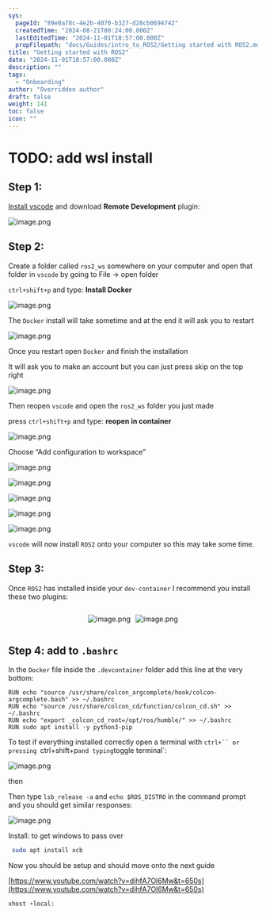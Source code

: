 ```yaml
---
sys:
  pageId: "89e0a78c-4e2b-4070-b327-d28cb0694742"
  createdTime: "2024-08-21T00:24:00.000Z"
  lastEditedTime: "2024-11-01T18:57:00.000Z"
  propFilepath: "docs/Guides/intro_to_ROS2/Getting started with ROS2.md"
title: "Getting started with ROS2"
date: "2024-11-01T18:57:00.000Z"
description: ""
tags:
  - "Onboarding"
author: "Overridden author"
draft: false
weight: 141
toc: false
icon: ""
---
```


# TODO: add wsl install

## Step 1:

[Install vscode](https://code.visualstudio.com/download) and download **Remote Development** plugin:

![image.png](https://prod-files-secure.s3.us-west-2.amazonaws.com/d518164a-d88e-44d1-a4ee-3adb3bd8bce0/efb52993-1881-4a40-b95e-6f020334f022/image.png?X-Amz-Algorithm=AWS4-HMAC-SHA256&X-Amz-Content-Sha256=UNSIGNED-PAYLOAD&X-Amz-Credential=ASIAZI2LB466UTD7WJIU%2F20250416%2Fus-west-2%2Fs3%2Faws4_request&X-Amz-Date=20250416T200940Z&X-Amz-Expires=3600&X-Amz-Security-Token=IQoJb3JpZ2luX2VjEMT%2F%2F%2F%2F%2F%2F%2F%2F%2F%2FwEaCXVzLXdlc3QtMiJHMEUCIBBk068qJ3CotjwxN%2FwKs8mLtrgEE%2Bc%2FWIfDSmMNdjGnAiEA9vx%2Bug5n%2FS5ySoEk4xaYtImYOb0iwrM%2B2vK2TTMeQoAq%2FwMITRAAGgw2Mzc0MjMxODM4MDUiDAs452UIYOlG8TmufircA1OfzlG0ZN9cHffxSDtAXsVja%2BVNmpv8v%2FKmxHDdj4z%2Bnh72I86wYqGaXoGX3SIkla8RUZ%2FiJz2C1BpuNhVs31xNYfnxNT2TLXs7iNNduZhgqsEUxAyaFeInXeLFbrJq%2Bw40TWCYL7hgZXnWfgmGnsKQ6AMR0HY8vaKiX3TgMrKBUmFSIOBeu0K9ILwi3jcWN9mKrRiHTvzkaTNmOG%2FFiNM21GgxgHmEa%2B4iJ8onL1jOi1JBQn2e5WdL%2Bdy8oGPcFMjOkAvnSttL9r70a1H1l1hucqM7qV1jFnF9syUSL9TdLZOHxbYW9G%2FauQSlfdalBnfC9udFQNSuu8l3IvwLTGPJ10O%2BYVPdLzniXiL%2FMqZmZYEgAyiZp3tkzgsUaGH5dGsOmByWJtdqLcCake%2BZM8XpIXI%2FgKmq1Iq9sEC3MWjNcTGfEl9elq9JWRwyDet6WlsfJf4%2FNz313LbHeKkyJABboWJeEeYFf2N%2B9yuIVmoES8zuZrPI79phUOddvQQOz4qB5bxdA%2FIQiZJUkiwq1Uq%2FtHkhBOI%2FJAgC2yf9jmTfalWOzxYVQkvt5eog3CbUm8xrw8K3X048qVMVHHKd4IyI%2B5qUoMdPSubytkdRTY35MoDz1nE9cY3I%2FNpOMLSTgMAGOqUB3nwIg4bq99dbgmKI6sapTZMWkNnwvlazdcfhzz7NPj17FtjjPd%2FxFFAfSf3k1m78KxyMwHLoDfo9kR%2BOPcc67YAlrf3i2O19JWL4U9WbAcHCxB8WtRTIQrWpse4PoVW5qzcocLpHCgWP7tyR5p1epAYd17RtrIjACV%2B2YWfp8umKgbDK5176wYdLWTaFH3pwPJiF%2FQ9FHkYks4bafoCY1Lpx12Du&X-Amz-Signature=0fa9d87006faf9e29d1e90a976175795f362fc7b0c56da06ffef80a63beafc47&X-Amz-SignedHeaders=host&x-id=GetObject)

## Step 2:

Create a folder called `ros2_ws` somewhere on your computer and open that folder in `vscode` by going to File → open folder 

`ctrl+shift+p` and type: **Install Docker**

![image.png](https://prod-files-secure.s3.us-west-2.amazonaws.com/d518164a-d88e-44d1-a4ee-3adb3bd8bce0/2269dc0e-1cd5-47ff-bceb-c04ad9b2eab0/image.png?X-Amz-Algorithm=AWS4-HMAC-SHA256&X-Amz-Content-Sha256=UNSIGNED-PAYLOAD&X-Amz-Credential=ASIAZI2LB466UTD7WJIU%2F20250416%2Fus-west-2%2Fs3%2Faws4_request&X-Amz-Date=20250416T200940Z&X-Amz-Expires=3600&X-Amz-Security-Token=IQoJb3JpZ2luX2VjEMT%2F%2F%2F%2F%2F%2F%2F%2F%2F%2FwEaCXVzLXdlc3QtMiJHMEUCIBBk068qJ3CotjwxN%2FwKs8mLtrgEE%2Bc%2FWIfDSmMNdjGnAiEA9vx%2Bug5n%2FS5ySoEk4xaYtImYOb0iwrM%2B2vK2TTMeQoAq%2FwMITRAAGgw2Mzc0MjMxODM4MDUiDAs452UIYOlG8TmufircA1OfzlG0ZN9cHffxSDtAXsVja%2BVNmpv8v%2FKmxHDdj4z%2Bnh72I86wYqGaXoGX3SIkla8RUZ%2FiJz2C1BpuNhVs31xNYfnxNT2TLXs7iNNduZhgqsEUxAyaFeInXeLFbrJq%2Bw40TWCYL7hgZXnWfgmGnsKQ6AMR0HY8vaKiX3TgMrKBUmFSIOBeu0K9ILwi3jcWN9mKrRiHTvzkaTNmOG%2FFiNM21GgxgHmEa%2B4iJ8onL1jOi1JBQn2e5WdL%2Bdy8oGPcFMjOkAvnSttL9r70a1H1l1hucqM7qV1jFnF9syUSL9TdLZOHxbYW9G%2FauQSlfdalBnfC9udFQNSuu8l3IvwLTGPJ10O%2BYVPdLzniXiL%2FMqZmZYEgAyiZp3tkzgsUaGH5dGsOmByWJtdqLcCake%2BZM8XpIXI%2FgKmq1Iq9sEC3MWjNcTGfEl9elq9JWRwyDet6WlsfJf4%2FNz313LbHeKkyJABboWJeEeYFf2N%2B9yuIVmoES8zuZrPI79phUOddvQQOz4qB5bxdA%2FIQiZJUkiwq1Uq%2FtHkhBOI%2FJAgC2yf9jmTfalWOzxYVQkvt5eog3CbUm8xrw8K3X048qVMVHHKd4IyI%2B5qUoMdPSubytkdRTY35MoDz1nE9cY3I%2FNpOMLSTgMAGOqUB3nwIg4bq99dbgmKI6sapTZMWkNnwvlazdcfhzz7NPj17FtjjPd%2FxFFAfSf3k1m78KxyMwHLoDfo9kR%2BOPcc67YAlrf3i2O19JWL4U9WbAcHCxB8WtRTIQrWpse4PoVW5qzcocLpHCgWP7tyR5p1epAYd17RtrIjACV%2B2YWfp8umKgbDK5176wYdLWTaFH3pwPJiF%2FQ9FHkYks4bafoCY1Lpx12Du&X-Amz-Signature=e5734572d7fa2f8a5fb696ffb093f894810b9cfcd30a72efa3fc77e530865a38&X-Amz-SignedHeaders=host&x-id=GetObject)

The `Docker` install will take sometime and at the end it will ask you to restart

![image.png](https://prod-files-secure.s3.us-west-2.amazonaws.com/d518164a-d88e-44d1-a4ee-3adb3bd8bce0/ed233f78-be33-4b1f-b89c-9c346c0e961e/image.png?X-Amz-Algorithm=AWS4-HMAC-SHA256&X-Amz-Content-Sha256=UNSIGNED-PAYLOAD&X-Amz-Credential=ASIAZI2LB466UTD7WJIU%2F20250416%2Fus-west-2%2Fs3%2Faws4_request&X-Amz-Date=20250416T200940Z&X-Amz-Expires=3600&X-Amz-Security-Token=IQoJb3JpZ2luX2VjEMT%2F%2F%2F%2F%2F%2F%2F%2F%2F%2FwEaCXVzLXdlc3QtMiJHMEUCIBBk068qJ3CotjwxN%2FwKs8mLtrgEE%2Bc%2FWIfDSmMNdjGnAiEA9vx%2Bug5n%2FS5ySoEk4xaYtImYOb0iwrM%2B2vK2TTMeQoAq%2FwMITRAAGgw2Mzc0MjMxODM4MDUiDAs452UIYOlG8TmufircA1OfzlG0ZN9cHffxSDtAXsVja%2BVNmpv8v%2FKmxHDdj4z%2Bnh72I86wYqGaXoGX3SIkla8RUZ%2FiJz2C1BpuNhVs31xNYfnxNT2TLXs7iNNduZhgqsEUxAyaFeInXeLFbrJq%2Bw40TWCYL7hgZXnWfgmGnsKQ6AMR0HY8vaKiX3TgMrKBUmFSIOBeu0K9ILwi3jcWN9mKrRiHTvzkaTNmOG%2FFiNM21GgxgHmEa%2B4iJ8onL1jOi1JBQn2e5WdL%2Bdy8oGPcFMjOkAvnSttL9r70a1H1l1hucqM7qV1jFnF9syUSL9TdLZOHxbYW9G%2FauQSlfdalBnfC9udFQNSuu8l3IvwLTGPJ10O%2BYVPdLzniXiL%2FMqZmZYEgAyiZp3tkzgsUaGH5dGsOmByWJtdqLcCake%2BZM8XpIXI%2FgKmq1Iq9sEC3MWjNcTGfEl9elq9JWRwyDet6WlsfJf4%2FNz313LbHeKkyJABboWJeEeYFf2N%2B9yuIVmoES8zuZrPI79phUOddvQQOz4qB5bxdA%2FIQiZJUkiwq1Uq%2FtHkhBOI%2FJAgC2yf9jmTfalWOzxYVQkvt5eog3CbUm8xrw8K3X048qVMVHHKd4IyI%2B5qUoMdPSubytkdRTY35MoDz1nE9cY3I%2FNpOMLSTgMAGOqUB3nwIg4bq99dbgmKI6sapTZMWkNnwvlazdcfhzz7NPj17FtjjPd%2FxFFAfSf3k1m78KxyMwHLoDfo9kR%2BOPcc67YAlrf3i2O19JWL4U9WbAcHCxB8WtRTIQrWpse4PoVW5qzcocLpHCgWP7tyR5p1epAYd17RtrIjACV%2B2YWfp8umKgbDK5176wYdLWTaFH3pwPJiF%2FQ9FHkYks4bafoCY1Lpx12Du&X-Amz-Signature=c1578f48a247bc1954ef905ed6e295eaad5c7430dde228d1507312ec2bdbcef0&X-Amz-SignedHeaders=host&x-id=GetObject)

Once you restart open `Docker` and finish the installation

It will ask you to make an account but you can just press skip on the top right

![image.png](https://prod-files-secure.s3.us-west-2.amazonaws.com/d518164a-d88e-44d1-a4ee-3adb3bd8bce0/21010ad9-1659-4fd9-9f59-9932a09b2a3d/image.png?X-Amz-Algorithm=AWS4-HMAC-SHA256&X-Amz-Content-Sha256=UNSIGNED-PAYLOAD&X-Amz-Credential=ASIAZI2LB466UTD7WJIU%2F20250416%2Fus-west-2%2Fs3%2Faws4_request&X-Amz-Date=20250416T200940Z&X-Amz-Expires=3600&X-Amz-Security-Token=IQoJb3JpZ2luX2VjEMT%2F%2F%2F%2F%2F%2F%2F%2F%2F%2FwEaCXVzLXdlc3QtMiJHMEUCIBBk068qJ3CotjwxN%2FwKs8mLtrgEE%2Bc%2FWIfDSmMNdjGnAiEA9vx%2Bug5n%2FS5ySoEk4xaYtImYOb0iwrM%2B2vK2TTMeQoAq%2FwMITRAAGgw2Mzc0MjMxODM4MDUiDAs452UIYOlG8TmufircA1OfzlG0ZN9cHffxSDtAXsVja%2BVNmpv8v%2FKmxHDdj4z%2Bnh72I86wYqGaXoGX3SIkla8RUZ%2FiJz2C1BpuNhVs31xNYfnxNT2TLXs7iNNduZhgqsEUxAyaFeInXeLFbrJq%2Bw40TWCYL7hgZXnWfgmGnsKQ6AMR0HY8vaKiX3TgMrKBUmFSIOBeu0K9ILwi3jcWN9mKrRiHTvzkaTNmOG%2FFiNM21GgxgHmEa%2B4iJ8onL1jOi1JBQn2e5WdL%2Bdy8oGPcFMjOkAvnSttL9r70a1H1l1hucqM7qV1jFnF9syUSL9TdLZOHxbYW9G%2FauQSlfdalBnfC9udFQNSuu8l3IvwLTGPJ10O%2BYVPdLzniXiL%2FMqZmZYEgAyiZp3tkzgsUaGH5dGsOmByWJtdqLcCake%2BZM8XpIXI%2FgKmq1Iq9sEC3MWjNcTGfEl9elq9JWRwyDet6WlsfJf4%2FNz313LbHeKkyJABboWJeEeYFf2N%2B9yuIVmoES8zuZrPI79phUOddvQQOz4qB5bxdA%2FIQiZJUkiwq1Uq%2FtHkhBOI%2FJAgC2yf9jmTfalWOzxYVQkvt5eog3CbUm8xrw8K3X048qVMVHHKd4IyI%2B5qUoMdPSubytkdRTY35MoDz1nE9cY3I%2FNpOMLSTgMAGOqUB3nwIg4bq99dbgmKI6sapTZMWkNnwvlazdcfhzz7NPj17FtjjPd%2FxFFAfSf3k1m78KxyMwHLoDfo9kR%2BOPcc67YAlrf3i2O19JWL4U9WbAcHCxB8WtRTIQrWpse4PoVW5qzcocLpHCgWP7tyR5p1epAYd17RtrIjACV%2B2YWfp8umKgbDK5176wYdLWTaFH3pwPJiF%2FQ9FHkYks4bafoCY1Lpx12Du&X-Amz-Signature=d35ec5f539d8d14360b10e5dd5204c948fa1abfe7932a5db88eec3a2952a0530&X-Amz-SignedHeaders=host&x-id=GetObject)

Then reopen `vscode` and open the `ros2_ws` folder you just made

press `ctrl+shift+p` and type: **reopen in container**

![image.png](https://prod-files-secure.s3.us-west-2.amazonaws.com/d518164a-d88e-44d1-a4ee-3adb3bd8bce0/4e93b8c2-41ad-488c-8095-c74205196118/image.png?X-Amz-Algorithm=AWS4-HMAC-SHA256&X-Amz-Content-Sha256=UNSIGNED-PAYLOAD&X-Amz-Credential=ASIAZI2LB466UTD7WJIU%2F20250416%2Fus-west-2%2Fs3%2Faws4_request&X-Amz-Date=20250416T200940Z&X-Amz-Expires=3600&X-Amz-Security-Token=IQoJb3JpZ2luX2VjEMT%2F%2F%2F%2F%2F%2F%2F%2F%2F%2FwEaCXVzLXdlc3QtMiJHMEUCIBBk068qJ3CotjwxN%2FwKs8mLtrgEE%2Bc%2FWIfDSmMNdjGnAiEA9vx%2Bug5n%2FS5ySoEk4xaYtImYOb0iwrM%2B2vK2TTMeQoAq%2FwMITRAAGgw2Mzc0MjMxODM4MDUiDAs452UIYOlG8TmufircA1OfzlG0ZN9cHffxSDtAXsVja%2BVNmpv8v%2FKmxHDdj4z%2Bnh72I86wYqGaXoGX3SIkla8RUZ%2FiJz2C1BpuNhVs31xNYfnxNT2TLXs7iNNduZhgqsEUxAyaFeInXeLFbrJq%2Bw40TWCYL7hgZXnWfgmGnsKQ6AMR0HY8vaKiX3TgMrKBUmFSIOBeu0K9ILwi3jcWN9mKrRiHTvzkaTNmOG%2FFiNM21GgxgHmEa%2B4iJ8onL1jOi1JBQn2e5WdL%2Bdy8oGPcFMjOkAvnSttL9r70a1H1l1hucqM7qV1jFnF9syUSL9TdLZOHxbYW9G%2FauQSlfdalBnfC9udFQNSuu8l3IvwLTGPJ10O%2BYVPdLzniXiL%2FMqZmZYEgAyiZp3tkzgsUaGH5dGsOmByWJtdqLcCake%2BZM8XpIXI%2FgKmq1Iq9sEC3MWjNcTGfEl9elq9JWRwyDet6WlsfJf4%2FNz313LbHeKkyJABboWJeEeYFf2N%2B9yuIVmoES8zuZrPI79phUOddvQQOz4qB5bxdA%2FIQiZJUkiwq1Uq%2FtHkhBOI%2FJAgC2yf9jmTfalWOzxYVQkvt5eog3CbUm8xrw8K3X048qVMVHHKd4IyI%2B5qUoMdPSubytkdRTY35MoDz1nE9cY3I%2FNpOMLSTgMAGOqUB3nwIg4bq99dbgmKI6sapTZMWkNnwvlazdcfhzz7NPj17FtjjPd%2FxFFAfSf3k1m78KxyMwHLoDfo9kR%2BOPcc67YAlrf3i2O19JWL4U9WbAcHCxB8WtRTIQrWpse4PoVW5qzcocLpHCgWP7tyR5p1epAYd17RtrIjACV%2B2YWfp8umKgbDK5176wYdLWTaFH3pwPJiF%2FQ9FHkYks4bafoCY1Lpx12Du&X-Amz-Signature=7892766a4df6af054c5e9bf4b004b98b2382f73bea86b7932af1e6ea92054da2&X-Amz-SignedHeaders=host&x-id=GetObject)

Choose “Add configuration to workspace”

![image.png](https://prod-files-secure.s3.us-west-2.amazonaws.com/d518164a-d88e-44d1-a4ee-3adb3bd8bce0/9560b282-5060-4989-ba37-97e7b2c22476/image.png?X-Amz-Algorithm=AWS4-HMAC-SHA256&X-Amz-Content-Sha256=UNSIGNED-PAYLOAD&X-Amz-Credential=ASIAZI2LB466UTD7WJIU%2F20250416%2Fus-west-2%2Fs3%2Faws4_request&X-Amz-Date=20250416T200940Z&X-Amz-Expires=3600&X-Amz-Security-Token=IQoJb3JpZ2luX2VjEMT%2F%2F%2F%2F%2F%2F%2F%2F%2F%2FwEaCXVzLXdlc3QtMiJHMEUCIBBk068qJ3CotjwxN%2FwKs8mLtrgEE%2Bc%2FWIfDSmMNdjGnAiEA9vx%2Bug5n%2FS5ySoEk4xaYtImYOb0iwrM%2B2vK2TTMeQoAq%2FwMITRAAGgw2Mzc0MjMxODM4MDUiDAs452UIYOlG8TmufircA1OfzlG0ZN9cHffxSDtAXsVja%2BVNmpv8v%2FKmxHDdj4z%2Bnh72I86wYqGaXoGX3SIkla8RUZ%2FiJz2C1BpuNhVs31xNYfnxNT2TLXs7iNNduZhgqsEUxAyaFeInXeLFbrJq%2Bw40TWCYL7hgZXnWfgmGnsKQ6AMR0HY8vaKiX3TgMrKBUmFSIOBeu0K9ILwi3jcWN9mKrRiHTvzkaTNmOG%2FFiNM21GgxgHmEa%2B4iJ8onL1jOi1JBQn2e5WdL%2Bdy8oGPcFMjOkAvnSttL9r70a1H1l1hucqM7qV1jFnF9syUSL9TdLZOHxbYW9G%2FauQSlfdalBnfC9udFQNSuu8l3IvwLTGPJ10O%2BYVPdLzniXiL%2FMqZmZYEgAyiZp3tkzgsUaGH5dGsOmByWJtdqLcCake%2BZM8XpIXI%2FgKmq1Iq9sEC3MWjNcTGfEl9elq9JWRwyDet6WlsfJf4%2FNz313LbHeKkyJABboWJeEeYFf2N%2B9yuIVmoES8zuZrPI79phUOddvQQOz4qB5bxdA%2FIQiZJUkiwq1Uq%2FtHkhBOI%2FJAgC2yf9jmTfalWOzxYVQkvt5eog3CbUm8xrw8K3X048qVMVHHKd4IyI%2B5qUoMdPSubytkdRTY35MoDz1nE9cY3I%2FNpOMLSTgMAGOqUB3nwIg4bq99dbgmKI6sapTZMWkNnwvlazdcfhzz7NPj17FtjjPd%2FxFFAfSf3k1m78KxyMwHLoDfo9kR%2BOPcc67YAlrf3i2O19JWL4U9WbAcHCxB8WtRTIQrWpse4PoVW5qzcocLpHCgWP7tyR5p1epAYd17RtrIjACV%2B2YWfp8umKgbDK5176wYdLWTaFH3pwPJiF%2FQ9FHkYks4bafoCY1Lpx12Du&X-Amz-Signature=8056715866668f46f1051e3208b98160e931bde54a626a648a3d8a57c6f5d3cf&X-Amz-SignedHeaders=host&x-id=GetObject)

![image.png](https://prod-files-secure.s3.us-west-2.amazonaws.com/d518164a-d88e-44d1-a4ee-3adb3bd8bce0/2ee63f81-886b-48e8-a553-dc6e5eac99e4/image.png?X-Amz-Algorithm=AWS4-HMAC-SHA256&X-Amz-Content-Sha256=UNSIGNED-PAYLOAD&X-Amz-Credential=ASIAZI2LB466UTD7WJIU%2F20250416%2Fus-west-2%2Fs3%2Faws4_request&X-Amz-Date=20250416T200940Z&X-Amz-Expires=3600&X-Amz-Security-Token=IQoJb3JpZ2luX2VjEMT%2F%2F%2F%2F%2F%2F%2F%2F%2F%2FwEaCXVzLXdlc3QtMiJHMEUCIBBk068qJ3CotjwxN%2FwKs8mLtrgEE%2Bc%2FWIfDSmMNdjGnAiEA9vx%2Bug5n%2FS5ySoEk4xaYtImYOb0iwrM%2B2vK2TTMeQoAq%2FwMITRAAGgw2Mzc0MjMxODM4MDUiDAs452UIYOlG8TmufircA1OfzlG0ZN9cHffxSDtAXsVja%2BVNmpv8v%2FKmxHDdj4z%2Bnh72I86wYqGaXoGX3SIkla8RUZ%2FiJz2C1BpuNhVs31xNYfnxNT2TLXs7iNNduZhgqsEUxAyaFeInXeLFbrJq%2Bw40TWCYL7hgZXnWfgmGnsKQ6AMR0HY8vaKiX3TgMrKBUmFSIOBeu0K9ILwi3jcWN9mKrRiHTvzkaTNmOG%2FFiNM21GgxgHmEa%2B4iJ8onL1jOi1JBQn2e5WdL%2Bdy8oGPcFMjOkAvnSttL9r70a1H1l1hucqM7qV1jFnF9syUSL9TdLZOHxbYW9G%2FauQSlfdalBnfC9udFQNSuu8l3IvwLTGPJ10O%2BYVPdLzniXiL%2FMqZmZYEgAyiZp3tkzgsUaGH5dGsOmByWJtdqLcCake%2BZM8XpIXI%2FgKmq1Iq9sEC3MWjNcTGfEl9elq9JWRwyDet6WlsfJf4%2FNz313LbHeKkyJABboWJeEeYFf2N%2B9yuIVmoES8zuZrPI79phUOddvQQOz4qB5bxdA%2FIQiZJUkiwq1Uq%2FtHkhBOI%2FJAgC2yf9jmTfalWOzxYVQkvt5eog3CbUm8xrw8K3X048qVMVHHKd4IyI%2B5qUoMdPSubytkdRTY35MoDz1nE9cY3I%2FNpOMLSTgMAGOqUB3nwIg4bq99dbgmKI6sapTZMWkNnwvlazdcfhzz7NPj17FtjjPd%2FxFFAfSf3k1m78KxyMwHLoDfo9kR%2BOPcc67YAlrf3i2O19JWL4U9WbAcHCxB8WtRTIQrWpse4PoVW5qzcocLpHCgWP7tyR5p1epAYd17RtrIjACV%2B2YWfp8umKgbDK5176wYdLWTaFH3pwPJiF%2FQ9FHkYks4bafoCY1Lpx12Du&X-Amz-Signature=8fd118da4cf2eeac42fd8b354635e20c67cdc9d0d0f2b86a76825bfb67ef1183&X-Amz-SignedHeaders=host&x-id=GetObject)

![image.png](https://prod-files-secure.s3.us-west-2.amazonaws.com/d518164a-d88e-44d1-a4ee-3adb3bd8bce0/ae1580b2-b048-407e-aed9-b584224a7a04/image.png?X-Amz-Algorithm=AWS4-HMAC-SHA256&X-Amz-Content-Sha256=UNSIGNED-PAYLOAD&X-Amz-Credential=ASIAZI2LB466UTD7WJIU%2F20250416%2Fus-west-2%2Fs3%2Faws4_request&X-Amz-Date=20250416T200940Z&X-Amz-Expires=3600&X-Amz-Security-Token=IQoJb3JpZ2luX2VjEMT%2F%2F%2F%2F%2F%2F%2F%2F%2F%2FwEaCXVzLXdlc3QtMiJHMEUCIBBk068qJ3CotjwxN%2FwKs8mLtrgEE%2Bc%2FWIfDSmMNdjGnAiEA9vx%2Bug5n%2FS5ySoEk4xaYtImYOb0iwrM%2B2vK2TTMeQoAq%2FwMITRAAGgw2Mzc0MjMxODM4MDUiDAs452UIYOlG8TmufircA1OfzlG0ZN9cHffxSDtAXsVja%2BVNmpv8v%2FKmxHDdj4z%2Bnh72I86wYqGaXoGX3SIkla8RUZ%2FiJz2C1BpuNhVs31xNYfnxNT2TLXs7iNNduZhgqsEUxAyaFeInXeLFbrJq%2Bw40TWCYL7hgZXnWfgmGnsKQ6AMR0HY8vaKiX3TgMrKBUmFSIOBeu0K9ILwi3jcWN9mKrRiHTvzkaTNmOG%2FFiNM21GgxgHmEa%2B4iJ8onL1jOi1JBQn2e5WdL%2Bdy8oGPcFMjOkAvnSttL9r70a1H1l1hucqM7qV1jFnF9syUSL9TdLZOHxbYW9G%2FauQSlfdalBnfC9udFQNSuu8l3IvwLTGPJ10O%2BYVPdLzniXiL%2FMqZmZYEgAyiZp3tkzgsUaGH5dGsOmByWJtdqLcCake%2BZM8XpIXI%2FgKmq1Iq9sEC3MWjNcTGfEl9elq9JWRwyDet6WlsfJf4%2FNz313LbHeKkyJABboWJeEeYFf2N%2B9yuIVmoES8zuZrPI79phUOddvQQOz4qB5bxdA%2FIQiZJUkiwq1Uq%2FtHkhBOI%2FJAgC2yf9jmTfalWOzxYVQkvt5eog3CbUm8xrw8K3X048qVMVHHKd4IyI%2B5qUoMdPSubytkdRTY35MoDz1nE9cY3I%2FNpOMLSTgMAGOqUB3nwIg4bq99dbgmKI6sapTZMWkNnwvlazdcfhzz7NPj17FtjjPd%2FxFFAfSf3k1m78KxyMwHLoDfo9kR%2BOPcc67YAlrf3i2O19JWL4U9WbAcHCxB8WtRTIQrWpse4PoVW5qzcocLpHCgWP7tyR5p1epAYd17RtrIjACV%2B2YWfp8umKgbDK5176wYdLWTaFH3pwPJiF%2FQ9FHkYks4bafoCY1Lpx12Du&X-Amz-Signature=9628d34d645655b78f9d84c0f642476107329ca20ac157340c88c523e76206f2&X-Amz-SignedHeaders=host&x-id=GetObject)

![image.png](https://prod-files-secure.s3.us-west-2.amazonaws.com/d518164a-d88e-44d1-a4ee-3adb3bd8bce0/53255b28-f75e-430f-b9e3-c0ac8577e42b/image.png?X-Amz-Algorithm=AWS4-HMAC-SHA256&X-Amz-Content-Sha256=UNSIGNED-PAYLOAD&X-Amz-Credential=ASIAZI2LB466UTD7WJIU%2F20250416%2Fus-west-2%2Fs3%2Faws4_request&X-Amz-Date=20250416T200940Z&X-Amz-Expires=3600&X-Amz-Security-Token=IQoJb3JpZ2luX2VjEMT%2F%2F%2F%2F%2F%2F%2F%2F%2F%2FwEaCXVzLXdlc3QtMiJHMEUCIBBk068qJ3CotjwxN%2FwKs8mLtrgEE%2Bc%2FWIfDSmMNdjGnAiEA9vx%2Bug5n%2FS5ySoEk4xaYtImYOb0iwrM%2B2vK2TTMeQoAq%2FwMITRAAGgw2Mzc0MjMxODM4MDUiDAs452UIYOlG8TmufircA1OfzlG0ZN9cHffxSDtAXsVja%2BVNmpv8v%2FKmxHDdj4z%2Bnh72I86wYqGaXoGX3SIkla8RUZ%2FiJz2C1BpuNhVs31xNYfnxNT2TLXs7iNNduZhgqsEUxAyaFeInXeLFbrJq%2Bw40TWCYL7hgZXnWfgmGnsKQ6AMR0HY8vaKiX3TgMrKBUmFSIOBeu0K9ILwi3jcWN9mKrRiHTvzkaTNmOG%2FFiNM21GgxgHmEa%2B4iJ8onL1jOi1JBQn2e5WdL%2Bdy8oGPcFMjOkAvnSttL9r70a1H1l1hucqM7qV1jFnF9syUSL9TdLZOHxbYW9G%2FauQSlfdalBnfC9udFQNSuu8l3IvwLTGPJ10O%2BYVPdLzniXiL%2FMqZmZYEgAyiZp3tkzgsUaGH5dGsOmByWJtdqLcCake%2BZM8XpIXI%2FgKmq1Iq9sEC3MWjNcTGfEl9elq9JWRwyDet6WlsfJf4%2FNz313LbHeKkyJABboWJeEeYFf2N%2B9yuIVmoES8zuZrPI79phUOddvQQOz4qB5bxdA%2FIQiZJUkiwq1Uq%2FtHkhBOI%2FJAgC2yf9jmTfalWOzxYVQkvt5eog3CbUm8xrw8K3X048qVMVHHKd4IyI%2B5qUoMdPSubytkdRTY35MoDz1nE9cY3I%2FNpOMLSTgMAGOqUB3nwIg4bq99dbgmKI6sapTZMWkNnwvlazdcfhzz7NPj17FtjjPd%2FxFFAfSf3k1m78KxyMwHLoDfo9kR%2BOPcc67YAlrf3i2O19JWL4U9WbAcHCxB8WtRTIQrWpse4PoVW5qzcocLpHCgWP7tyR5p1epAYd17RtrIjACV%2B2YWfp8umKgbDK5176wYdLWTaFH3pwPJiF%2FQ9FHkYks4bafoCY1Lpx12Du&X-Amz-Signature=77e147daf23dd76dd2286a84f6cc06719253e82af10001d706dcf154ea005e29&X-Amz-SignedHeaders=host&x-id=GetObject)

![image.png](https://prod-files-secure.s3.us-west-2.amazonaws.com/d518164a-d88e-44d1-a4ee-3adb3bd8bce0/7c562767-5af9-4ffb-97d1-327bcdf4ee00/image.png?X-Amz-Algorithm=AWS4-HMAC-SHA256&X-Amz-Content-Sha256=UNSIGNED-PAYLOAD&X-Amz-Credential=ASIAZI2LB466UTD7WJIU%2F20250416%2Fus-west-2%2Fs3%2Faws4_request&X-Amz-Date=20250416T200940Z&X-Amz-Expires=3600&X-Amz-Security-Token=IQoJb3JpZ2luX2VjEMT%2F%2F%2F%2F%2F%2F%2F%2F%2F%2FwEaCXVzLXdlc3QtMiJHMEUCIBBk068qJ3CotjwxN%2FwKs8mLtrgEE%2Bc%2FWIfDSmMNdjGnAiEA9vx%2Bug5n%2FS5ySoEk4xaYtImYOb0iwrM%2B2vK2TTMeQoAq%2FwMITRAAGgw2Mzc0MjMxODM4MDUiDAs452UIYOlG8TmufircA1OfzlG0ZN9cHffxSDtAXsVja%2BVNmpv8v%2FKmxHDdj4z%2Bnh72I86wYqGaXoGX3SIkla8RUZ%2FiJz2C1BpuNhVs31xNYfnxNT2TLXs7iNNduZhgqsEUxAyaFeInXeLFbrJq%2Bw40TWCYL7hgZXnWfgmGnsKQ6AMR0HY8vaKiX3TgMrKBUmFSIOBeu0K9ILwi3jcWN9mKrRiHTvzkaTNmOG%2FFiNM21GgxgHmEa%2B4iJ8onL1jOi1JBQn2e5WdL%2Bdy8oGPcFMjOkAvnSttL9r70a1H1l1hucqM7qV1jFnF9syUSL9TdLZOHxbYW9G%2FauQSlfdalBnfC9udFQNSuu8l3IvwLTGPJ10O%2BYVPdLzniXiL%2FMqZmZYEgAyiZp3tkzgsUaGH5dGsOmByWJtdqLcCake%2BZM8XpIXI%2FgKmq1Iq9sEC3MWjNcTGfEl9elq9JWRwyDet6WlsfJf4%2FNz313LbHeKkyJABboWJeEeYFf2N%2B9yuIVmoES8zuZrPI79phUOddvQQOz4qB5bxdA%2FIQiZJUkiwq1Uq%2FtHkhBOI%2FJAgC2yf9jmTfalWOzxYVQkvt5eog3CbUm8xrw8K3X048qVMVHHKd4IyI%2B5qUoMdPSubytkdRTY35MoDz1nE9cY3I%2FNpOMLSTgMAGOqUB3nwIg4bq99dbgmKI6sapTZMWkNnwvlazdcfhzz7NPj17FtjjPd%2FxFFAfSf3k1m78KxyMwHLoDfo9kR%2BOPcc67YAlrf3i2O19JWL4U9WbAcHCxB8WtRTIQrWpse4PoVW5qzcocLpHCgWP7tyR5p1epAYd17RtrIjACV%2B2YWfp8umKgbDK5176wYdLWTaFH3pwPJiF%2FQ9FHkYks4bafoCY1Lpx12Du&X-Amz-Signature=3c1e6f79bdbc0cfb144fa075ab9784275fa4bc69f53b2c4bce9ad383f4785b10&X-Amz-SignedHeaders=host&x-id=GetObject)

`vscode` will now install `ROS2` onto your computer so this may take some time.

## Step 3:

Once `ROS2` has installed inside your `dev-container` I recommend you install these two plugins:

<div style="display: flex;flex-direction: row; column-gap:10px; max-width: 630px;justify-content: center;">
<div>

![image.png](https://prod-files-secure.s3.us-west-2.amazonaws.com/d518164a-d88e-44d1-a4ee-3adb3bd8bce0/3fc3d550-5a54-4ba1-ba6b-faa01cdb7369/image.png?X-Amz-Algorithm=AWS4-HMAC-SHA256&X-Amz-Content-Sha256=UNSIGNED-PAYLOAD&X-Amz-Credential=ASIAZI2LB4663RLFN7W5%2F20250416%2Fus-west-2%2Fs3%2Faws4_request&X-Amz-Date=20250416T200946Z&X-Amz-Expires=3600&X-Amz-Security-Token=IQoJb3JpZ2luX2VjEMT%2F%2F%2F%2F%2F%2F%2F%2F%2F%2FwEaCXVzLXdlc3QtMiJHMEUCIQDMhrzwGyVwajP4GpCUw%2B2liW1ohhUiyxwXx5F2vDLD3AIgb51LDqLH0Hyu%2BTQByOo4gcQVsVrGylzggYDnd2pNGSgq%2FwMITRAAGgw2Mzc0MjMxODM4MDUiDHJDHWWRD89Q1QjOpCrcA7y0%2BrFzvHfKZh2pusGtuXkKyreCkxNS0J0JeEihThcwOOlIiXaiBEGH5W%2FRHZkqnkSHRSBK64ccEDqgKcyVEGMDkm%2B5VZAF3RbTvzMVvq4t4NPrVNPZ42Z9awKvPzOFiAVlKLRcC3zQN2O8yUIr5rKHJa87zvcJ54HoYNEIpw0okRLsJ4fN6XduuKsiQZg8nKAQspif9GL3jM1AUPj6bH3S%2FZEoRoIweaHCMQojZPE5JoXARrkYiaQ7FQRc5YdvB2N8VflLZSRF26YiNA1oKX0DY%2FgatMKMDJjL%2BPoiSsRaZmZWi65whkL9pZ9LNsdQqQP8Bs0pqvvcchrYCw%2BuEjKgRvJUb7K5dondrCyrSgaWyQecfUIVuft96y2EGsmygDwfx%2F2mo6VOo6J3%2FTA2e6QOBSWNMBBI4%2B0zj7dfNHIMUdpjpjX%2B47%2BrlZ8AtFieJAeiP3lnY%2BkUiyOwg4bOl8FC%2FOxnh8Y6ozhsUYVDMq4LCrq3g2sY0u7jsemHNPvCPbHe3r%2BuIOdGgavdYH87veACLEvuUnivuhtsuezt1W%2Fz%2Ba14uSFGBdEr0nfbTffbszpHOW6YB61%2FAgMZDGhfMiVOVvuRoDicmAxvtDqGVYnoskW0urUdlM7al7dLMKGTgMAGOqUBFb94lD%2BXe1RplUEcxhERqErNbdDtVqwchpN2S69UchEttZee0KkvGElU8toRFZr5aDKSvIhFUABuPolJFAllDu9UPU%2FgyznXpKyHlxKMCOQRYtVkVZxA1NuBxUqQw%2FX3933cxtS5UxYjLYwXdZIaDTMX%2F5CLCVqbkpXSQV%2FzebtKmX6K4a2Tr3ynYEbKf%2F5QEkbT7t1mGQUlIAb5r8gbzrJtiyCO&X-Amz-Signature=ad0d5f72bfebf48fdb62495abb889418f082656b662924291116b051705b2f65&X-Amz-SignedHeaders=host&x-id=GetObject)

</div>
<div>

![image.png](https://prod-files-secure.s3.us-west-2.amazonaws.com/d518164a-d88e-44d1-a4ee-3adb3bd8bce0/d994cc66-13c2-4093-a5a3-f84cf4601a82/image.png?X-Amz-Algorithm=AWS4-HMAC-SHA256&X-Amz-Content-Sha256=UNSIGNED-PAYLOAD&X-Amz-Credential=ASIAZI2LB466UN5HD7B2%2F20250416%2Fus-west-2%2Fs3%2Faws4_request&X-Amz-Date=20250416T200946Z&X-Amz-Expires=3600&X-Amz-Security-Token=IQoJb3JpZ2luX2VjEMT%2F%2F%2F%2F%2F%2F%2F%2F%2F%2FwEaCXVzLXdlc3QtMiJHMEUCIC0vn3KVsqJA%2BpcZb9D8JmzaTxIzbBKuuE8TbyZM23U1AiEAtap5mFb44qN8mcpgqVVc%2FCY9JoNcmDEmEw5MQRWdFf8q%2FwMITRAAGgw2Mzc0MjMxODM4MDUiDEoiy026WsMswaLqdSrcA8jc3azM8QUtwahXE1MsxqpQZL88yvKFj%2F5AakNY2vqtlyYixGUmfug8xH2TsKdfrhD4qSNr1%2BkCl4ZzXoYUM7ec3cRIfxuSo%2B8nAU8oiEeQxz4Z1FeGtGoztPHBrVIE%2FNqU1GWwlJft10vWdjUbRjDchCurZwZQrvy0HCypk66M4NJkHeCttdTKwqGJU7G%2BvoWklf%2BSZEi9aJR%2F4k3RI8JtFAQisT%2FhcaYg%2Fd5JKeBH9CV8blm83tH0u%2Fc9yT0pLxt%2B%2Fmaz40ghmlgOudi27TuGrJB1entLqIIivs%2BJ7fCA6U6XOlII7FJrVWrfejT7xnjgC6lqpnRSoQdKVLCkV527PmedYcuUifgU8s4rJ3zlNWUIObD1hgQgCRQTUui791aCwdfP6PQyclCcZYTelIKq7poD2rRzXJHSCkHp3I8XZsxOfT%2FXnJm2CLZKcMZnEHRurvnEXsdnWdl4utUBDw8PHfYCePGu68VqioBMFSa00Pv1CMqpWHh11qdonLsC1yadQnA1CaHSWk1vAtUBrpRPASuknb9prBh7D20NnWUS42Ri%2FJI%2FvvpfmObFfAT1cR83c2Mh1zZekXlBSOXGe8T8j%2F2YmuLvkw9zJSArJ3uNeNm562IChyaTRZhKMLqTgMAGOqUB1SkHS6KdoOgQ1MHewH28HZmZdEO5Gz4hOMYnVr9UCa51FQYtVPN%2Fc6WkNjTNJC0wgcwxR3za5tyztTV5OmcRXY%2BtFBeu8Z90KlDgxBCkpttslGvYXywfvk6b8rcO4c9mJw6dkt8n2P1mV1WGLr8WeDk1BTxIBO8vYXGjwZrILR1z%2BvVBy5SdOO3XYk5v25h8T%2BV%2BMz63yOgGzcQWO%2B%2BIT00Z%2BtKA&X-Amz-Signature=07cee5a356821110cdc85a236677e3d5b2c78169fdcccef19f852692e248b895&X-Amz-SignedHeaders=host&x-id=GetObject)

</div>
</div>

## Step 4: add to `.bashrc`

In the `Docker` file inside the `.devcontainer` folder add this line at the very bottom: 

```docker
RUN echo "source /usr/share/colcon_argcomplete/hook/colcon-argcomplete.bash" >> ~/.bashrc
RUN echo "source /usr/share/colcon_cd/function/colcon_cd.sh" >> ~/.bashrc
RUN echo "export _colcon_cd_root=/opt/ros/humble/" >> ~/.bashrc
RUN sudo apt install -y python3-pip 
```

To test if everything installed correctly open a terminal with `ctrl+`` or pressing `ctrl+shift+p` and typing `toggle terminal`:

![image.png](https://prod-files-secure.s3.us-west-2.amazonaws.com/d518164a-d88e-44d1-a4ee-3adb3bd8bce0/6a4943d8-b04e-4c02-9a58-775f3384d1a5/image.png?X-Amz-Algorithm=AWS4-HMAC-SHA256&X-Amz-Content-Sha256=UNSIGNED-PAYLOAD&X-Amz-Credential=ASIAZI2LB466UTD7WJIU%2F20250416%2Fus-west-2%2Fs3%2Faws4_request&X-Amz-Date=20250416T200940Z&X-Amz-Expires=3600&X-Amz-Security-Token=IQoJb3JpZ2luX2VjEMT%2F%2F%2F%2F%2F%2F%2F%2F%2F%2FwEaCXVzLXdlc3QtMiJHMEUCIBBk068qJ3CotjwxN%2FwKs8mLtrgEE%2Bc%2FWIfDSmMNdjGnAiEA9vx%2Bug5n%2FS5ySoEk4xaYtImYOb0iwrM%2B2vK2TTMeQoAq%2FwMITRAAGgw2Mzc0MjMxODM4MDUiDAs452UIYOlG8TmufircA1OfzlG0ZN9cHffxSDtAXsVja%2BVNmpv8v%2FKmxHDdj4z%2Bnh72I86wYqGaXoGX3SIkla8RUZ%2FiJz2C1BpuNhVs31xNYfnxNT2TLXs7iNNduZhgqsEUxAyaFeInXeLFbrJq%2Bw40TWCYL7hgZXnWfgmGnsKQ6AMR0HY8vaKiX3TgMrKBUmFSIOBeu0K9ILwi3jcWN9mKrRiHTvzkaTNmOG%2FFiNM21GgxgHmEa%2B4iJ8onL1jOi1JBQn2e5WdL%2Bdy8oGPcFMjOkAvnSttL9r70a1H1l1hucqM7qV1jFnF9syUSL9TdLZOHxbYW9G%2FauQSlfdalBnfC9udFQNSuu8l3IvwLTGPJ10O%2BYVPdLzniXiL%2FMqZmZYEgAyiZp3tkzgsUaGH5dGsOmByWJtdqLcCake%2BZM8XpIXI%2FgKmq1Iq9sEC3MWjNcTGfEl9elq9JWRwyDet6WlsfJf4%2FNz313LbHeKkyJABboWJeEeYFf2N%2B9yuIVmoES8zuZrPI79phUOddvQQOz4qB5bxdA%2FIQiZJUkiwq1Uq%2FtHkhBOI%2FJAgC2yf9jmTfalWOzxYVQkvt5eog3CbUm8xrw8K3X048qVMVHHKd4IyI%2B5qUoMdPSubytkdRTY35MoDz1nE9cY3I%2FNpOMLSTgMAGOqUB3nwIg4bq99dbgmKI6sapTZMWkNnwvlazdcfhzz7NPj17FtjjPd%2FxFFAfSf3k1m78KxyMwHLoDfo9kR%2BOPcc67YAlrf3i2O19JWL4U9WbAcHCxB8WtRTIQrWpse4PoVW5qzcocLpHCgWP7tyR5p1epAYd17RtrIjACV%2B2YWfp8umKgbDK5176wYdLWTaFH3pwPJiF%2FQ9FHkYks4bafoCY1Lpx12Du&X-Amz-Signature=48203ca54b5b9647a09e88ce593caeacde5172f7104a8a090771ab1eac1ced2f&X-Amz-SignedHeaders=host&x-id=GetObject)

then 

Then type `lsb_release -a` and `echo $ROS_DISTRO` in the command prompt and you should get similar responses:

![image.png](https://prod-files-secure.s3.us-west-2.amazonaws.com/d518164a-d88e-44d1-a4ee-3adb3bd8bce0/3e635dec-a805-4e85-8b9e-d000e5b71a4e/image.png?X-Amz-Algorithm=AWS4-HMAC-SHA256&X-Amz-Content-Sha256=UNSIGNED-PAYLOAD&X-Amz-Credential=ASIAZI2LB466UTD7WJIU%2F20250416%2Fus-west-2%2Fs3%2Faws4_request&X-Amz-Date=20250416T200940Z&X-Amz-Expires=3600&X-Amz-Security-Token=IQoJb3JpZ2luX2VjEMT%2F%2F%2F%2F%2F%2F%2F%2F%2F%2FwEaCXVzLXdlc3QtMiJHMEUCIBBk068qJ3CotjwxN%2FwKs8mLtrgEE%2Bc%2FWIfDSmMNdjGnAiEA9vx%2Bug5n%2FS5ySoEk4xaYtImYOb0iwrM%2B2vK2TTMeQoAq%2FwMITRAAGgw2Mzc0MjMxODM4MDUiDAs452UIYOlG8TmufircA1OfzlG0ZN9cHffxSDtAXsVja%2BVNmpv8v%2FKmxHDdj4z%2Bnh72I86wYqGaXoGX3SIkla8RUZ%2FiJz2C1BpuNhVs31xNYfnxNT2TLXs7iNNduZhgqsEUxAyaFeInXeLFbrJq%2Bw40TWCYL7hgZXnWfgmGnsKQ6AMR0HY8vaKiX3TgMrKBUmFSIOBeu0K9ILwi3jcWN9mKrRiHTvzkaTNmOG%2FFiNM21GgxgHmEa%2B4iJ8onL1jOi1JBQn2e5WdL%2Bdy8oGPcFMjOkAvnSttL9r70a1H1l1hucqM7qV1jFnF9syUSL9TdLZOHxbYW9G%2FauQSlfdalBnfC9udFQNSuu8l3IvwLTGPJ10O%2BYVPdLzniXiL%2FMqZmZYEgAyiZp3tkzgsUaGH5dGsOmByWJtdqLcCake%2BZM8XpIXI%2FgKmq1Iq9sEC3MWjNcTGfEl9elq9JWRwyDet6WlsfJf4%2FNz313LbHeKkyJABboWJeEeYFf2N%2B9yuIVmoES8zuZrPI79phUOddvQQOz4qB5bxdA%2FIQiZJUkiwq1Uq%2FtHkhBOI%2FJAgC2yf9jmTfalWOzxYVQkvt5eog3CbUm8xrw8K3X048qVMVHHKd4IyI%2B5qUoMdPSubytkdRTY35MoDz1nE9cY3I%2FNpOMLSTgMAGOqUB3nwIg4bq99dbgmKI6sapTZMWkNnwvlazdcfhzz7NPj17FtjjPd%2FxFFAfSf3k1m78KxyMwHLoDfo9kR%2BOPcc67YAlrf3i2O19JWL4U9WbAcHCxB8WtRTIQrWpse4PoVW5qzcocLpHCgWP7tyR5p1epAYd17RtrIjACV%2B2YWfp8umKgbDK5176wYdLWTaFH3pwPJiF%2FQ9FHkYks4bafoCY1Lpx12Du&X-Amz-Signature=8ac3673f62a0a29242b7c7f5cbfec2ad52d9ebcb3e605b262b52e3c14b7aaec8&X-Amz-SignedHeaders=host&x-id=GetObject)

Install:  to get windows to pass over

```bash
 sudo apt install xcb
```

Now you should be setup and should move onto the next guide 

[https://www.youtube.com/watch?v=dihfA7Ol6Mw&t=650s](https://www.youtube.com/watch?v=dihfA7Ol6Mw&t=650s)

```python
xhost +local:
```
